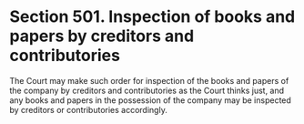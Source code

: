 # Section 501. Inspection of books and papers by creditors and contributories

The Court may make such order for inspection of the books and papers of the company by creditors and contributories as the Court thinks just, and any books and papers in the possession of the company may be inspected by creditors or contributories accordingly.

